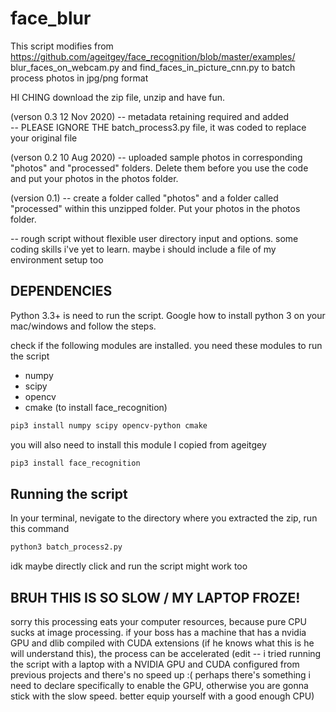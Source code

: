 # face_blur
 
This script modifies from https://github.com/ageitgey/face_recognition/blob/master/examples/ blur_faces_on_webcam.py and find_faces_in_picture_cnn.py to batch process photos in jpg/png format

HI CHING download the zip file, unzip and have fun. 

(verson 0.3 12 Nov 2020)
-- metadata retaining required and added <br>
-- PLEASE IGNORE THE batch_process3.py file, it was coded to replace your original file

(verson 0.2 10 Aug 2020) 
-- uploaded sample photos in corresponding "photos" and "processed" folders. 
Delete them before you use the code and put your photos in the photos folder.

(version 0.1) 
-- create a folder called "photos" and a folder called "processed" within this unzipped folder. 
Put your photos in the photos folder. 

-- rough script without flexible user directory input and options. some coding skills i've yet to learn. 
maybe i should include a file of my environment setup too

## DEPENDENCIES
Python 3.3+ is need to run the script. Google how to install python 3 on your mac/windows and follow the steps.

check if the following modules are installed. you need these modules to run the script
* numpy
* scipy
* opencv
* cmake (to install face_recognition)

```bash
pip3 install numpy scipy opencv-python cmake
```

you will also need to install this module I copied from ageitgey

```bash 
pip3 install face_recognition
```

## Running the script
In your terminal, nevigate to the directory where you extracted the zip, run this command

```bash 
python3 batch_process2.py
```

idk maybe directly click and run the script might work too

## BRUH THIS IS SO SLOW / MY LAPTOP FROZE!
sorry this processing eats your computer resources, because pure CPU sucks at image processing.
if your boss has a machine that has a nvidia GPU and dlib compiled with CUDA extensions (if he knows what this is he will understand this), the process can be accelerated
(edit -- i tried running the script with a laptop with a NVIDIA GPU and CUDA configured from previous projects and there's no speed up :( perhaps there's something i need to declare specifically to enable the GPU, otherwise you are gonna stick with the slow speed. better equip yourself with a good enough CPU)

